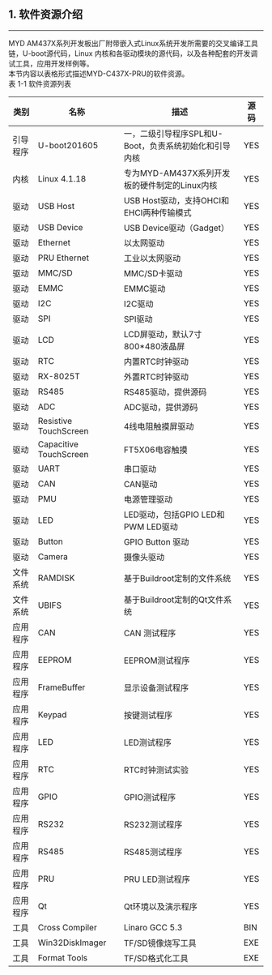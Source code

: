 ## 1. 软件资源介绍

---

MYD AM437X系列开发板出厂附带嵌入式Linux系统开发所需要的交叉编译工具链，U-boot源代码，Linux 内核和各驱动模块的源代码，以及各种配套的开发调试工具，应用开发样例等。  
本节内容以表格形式描述MYD-C437X-PRU的软件资源。  
表 1-1 软件资源列表

| 类别 | 名称 | 描述 | 源码 |
| --- | --- | --- | --- |
| 引导程序 | U-boot201605 | 一，二级引导程序SPL和U-Boot，负责系统初始化和引导内核 | YES |
| 内核 | Linux 4.1.18 | 专为MYD-AM437X系列开发板的硬件制定的Linux内核 | YES |
| 驱动 | USB Host | USB Host驱动，支持OHCI和EHCI两种传输模式 | YES |
| 驱动 | USB Device | USB Device驱动（Gadget） | YES |
| 驱动 | Ethernet | 以太网驱动 | YES |
| 驱动 | PRU Ethernet | 工业以太网驱动 | YES |
| 驱动 | MMC/SD | MMC/SD卡驱动 | YES |
| 驱动 | EMMC | EMMC驱动 | YES |
| 驱动 | I2C | I2C驱动 | YES |
| 驱动 | SPI | SPI驱动 | YES |
| 驱动 | LCD | LCD屏驱动，默认7寸800\*480液晶屏 | YES |
| 驱动 | RTC | 内置RTC时钟驱动 | YES |
| 驱动 | RX-8025T | 外置RTC时钟驱动 | YES |
| 驱动 | RS485 | RS485驱动，提供源码 | YES |
| 驱动 | ADC | ADC驱动，提供源码 | YES |
| 驱动 | Resistive TouchScreen | 4线电阻触摸屏驱动 | YES |
| 驱动 | Capacitive TouchScreen | FT5X06电容触摸 | YES |
| 驱动 | UART | 串口驱动 | YES |
| 驱动 | CAN | CAN驱动 | YES |
| 驱动 | PMU | 电源管理驱动 | YES |
| 驱动 | LED | LED驱动，包括GPIO LED和PWM LED驱动 | YES |
| 驱动 | Button | GPIO Button 驱动 | YES |
| 驱动 | Camera | 摄像头驱动 | YES |
| 文件系统 | RAMDISK | 基于Buildroot定制的文件系统 | YES |
| 文件系统 | UBIFS | 基于Buildroot定制的Qt文件系统 | YES |
| 应用程序 | CAN | CAN 测试程序 | YES |
| 应用程序 | EEPROM | EEPROM测试程序 | YES |
| 应用程序 | FrameBuffer | 显示设备测试程序 | YES |
| 应用程序 | Keypad | 按键测试程序 | YES |
| 应用程序 | LED | LED测试程序 | YES |
| 应用程序 | RTC | RTC时钟测试实验 | YES |
| 应用程序 | GPIO | GPIO测试程序 | YES |
| 应用程序 | RS232 | RS232测试程序 | YES |
| 应用程序 | RS485 | RS485测试程序 | YES |
| 应用程序 | PRU | PRU LED测试程序 | YES |
| 应用程序 | Qt | Qt环境以及演示程序 | YES |
| 工具 | Cross Compiler | Linaro GCC 5.3 | BIN |
| 工具 | Win32DiskImager | TF/SD镜像烧写工具 | EXE |
| 工具 | Format Tools | TF/SD格式化工具 | EXE |



